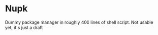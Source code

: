 # Nupk
Dummy package manager in roughly 400 lines of shell script.
Not usable yet, it's just a draft
